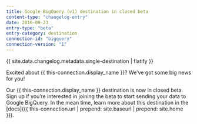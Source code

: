 ```yaml
---
title: Google BigQuery (v1) destination in closed beta
content-type: "changelog-entry"
date: 2016-09-23
entry-type: "beta"
entry-category: destination
connection-id: "bigquery"
connection-version: "1"
---
```


{{ site.data.changelog.metadata.single-destination | flatify }}

Excited about {{ this-connection.display_name }}? We’ve got some big news for you!

Our {{ this-connection.display_name }} destination is now in closed beta. Sign up if you’re interested in joining the beta to start sending your data to Google BigQuery. In the mean time, learn more about this destination in the [docs]({{ this-connection.url | prepend: site.baseurl | prepend: site.home }}).